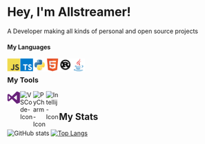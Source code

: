 # Hey, I'm Allstreamer!
A Developer making all kinds of personal and open source projects

#### My Languages
<img src="https://raw.githubusercontent.com/devicons/devicon/master/icons/javascript/javascript-original.svg" align="left" alt="JavaScript-Icon" width="30"/>
<img src="https://raw.githubusercontent.com/devicons/devicon/master/icons/typescript/typescript-original.svg" align="left" alt="TypeScript-Icon" width="30"/>
<img src="https://raw.githubusercontent.com/devicons/devicon/master/icons/python/python-original.svg" align="left" alt="Python-Icon" width="30"/>
<img src="https://raw.githubusercontent.com/devicons/devicon/master/icons/html5/html5-original.svg" align="left" alt="HTML5-Icon" width="30"/>
<img src="https://raw.githubusercontent.com/devicons/devicon/master/icons/rust/rust-plain.svg" align="left" alt="Rust-Icon" width="30"/>

<img src="https://raw.githubusercontent.com/devicons/devicon/master/icons/java/java-original.svg" align="left" alt="Java-Icon" width="30"/>
<!--<img src="https://raw.githubusercontent.com/devicons/devicon/master/icons/csharp/csharp-original.svg" align="left" alt="CSharp-Icon" width="30"/>-->

<br>

### My Tools

<img src="https://raw.githubusercontent.com/devicons/devicon/master/icons/visualstudio/visualstudio-plain.svg" align="left" alt="VisualStudio-Icon" width="30"/>
<img src="https://upload.wikimedia.org/wikipedia/commons/9/9a/Visual_Studio_Code_1.35_icon.svg" align="left" alt="VSCode-Icon" width="30"/>
<img src="https://upload.wikimedia.org/wikipedia/commons/1/1d/PyCharm_Icon.svg" align="left" alt="PyCharm-Icon" width="30"/>
<img src="https://upload.wikimedia.org/wikipedia/commons/9/9c/IntelliJ_IDEA_Icon.svg" align="left" alt="Intellij-Icon" width="30"/>

<br>

## My Stats
![GitHub stats](https://github-readme-stats.vercel.app/api?username=Allstreamer&show_icons=true&theme=dark)
[![Top Langs](https://github-readme-stats.vercel.app/api/top-langs/?username=Allstreamer&layout=compact&theme=dark)](https://github.com/anuraghazra/github-readme-stats)

